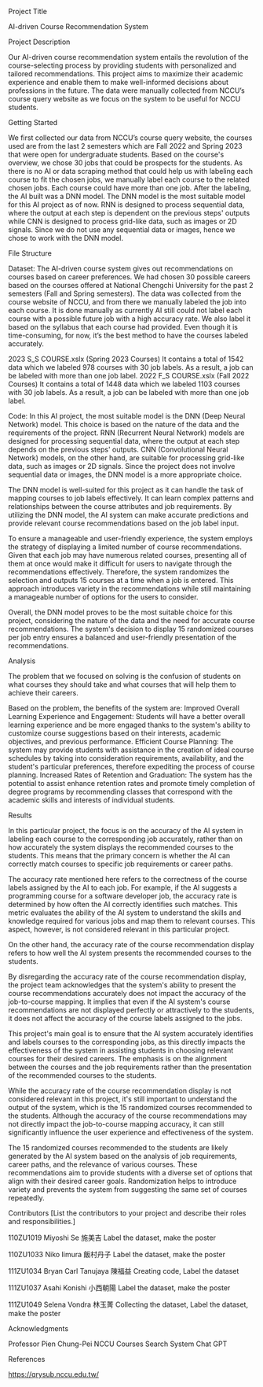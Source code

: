 Project Title

AI-driven Course Recommendation System

Project Description

Our AI-driven course recommendation system entails the revolution of the course-selecting process by providing students with personalized and tailored recommendations. This project aims to maximize their academic experience and enable them to make well-informed decisions about professions in the future. The data were manually collected from NCCU’s course query website as we focus on the system to be useful for NCCU students.

Getting Started

We first collected our data from NCCU’s course query website, the courses used are from the last 2 semesters which are Fall 2022 and Spring 2023 that were open for undergraduate students. Based on the course's overview, we chose 30 jobs that could be prospects for the students. As there is no AI or data scraping method that could help us with labeling each course to fit the chosen jobs, we manually label each course to the related chosen jobs. Each course could have more than one job. After the labeling, the AI built was a DNN model. The DNN model is the most suitable model for this AI project as of now. RNN is designed to process sequential data, where the output at each step is dependent on the previous steps' outputs while CNN is designed to process grid-like data, such as images or 2D signals. Since we do not use any sequential data or images, hence we chose to work with the DNN model.

File Structure

Dataset:
The AI-driven course system gives out recommendations on courses based on career preferences. We had chosen 30 possible careers based on the courses offered at National Chengchi University for the past 2 semesters (Fall and Spring semesters). The data was collected from the course website of NCCU, and from there we manually labeled the job into each course. It is done manually as currently AI still could not label each course with a possible future job with a high accuracy rate. We also label it based on the syllabus that each course had provided. Even though it is time-consuming, for now, it’s the best method to have the courses labeled accurately.

2023 S_S COURSE.xslx (Spring 2023 Courses)
It contains a total of 1542 data which we labeled 978 courses with 30 job labels. As a result, a job can be labeled with more than one job label. 
2022 F_S COURSE.xslx (Fall 2022 Courses)
It contains a total of 1448 data which we labeled 1103 courses with 30 job labels. As a result, a job can be labeled with more than one job label. 

Code:
In this AI project, the most suitable model is the DNN (Deep Neural Network) model. This choice is based on the nature of the data and the requirements of the project. RNN (Recurrent Neural Network) models are designed for processing sequential data, where the output at each step depends on the previous steps' outputs. CNN (Convolutional Neural Network) models, on the other hand, are suitable for processing grid-like data, such as images or 2D signals. Since the project does not involve sequential data or images, the DNN model is a more appropriate choice.

The DNN model is well-suited for this project as it can handle the task of mapping courses to job labels effectively. It can learn complex patterns and relationships between the course attributes and job requirements. By utilizing the DNN model, the AI system can make accurate predictions and provide relevant course recommendations based on the job label input.

To ensure a manageable and user-friendly experience, the system employs the strategy of displaying a limited number of course recommendations. Given that each job may have numerous related courses, presenting all of them at once would make it difficult for users to navigate through the recommendations effectively. Therefore, the system randomizes the selection and outputs 15 courses at a time when a job is entered. This approach introduces variety in the recommendations while still maintaining a manageable number of options for the users to consider.

Overall, the DNN model proves to be the most suitable choice for this project, considering the nature of the data and the need for accurate course recommendations. The system's decision to display 15 randomized courses per job entry ensures a balanced and user-friendly presentation of the recommendations.

Analysis

The problem that we focused on solving is the confusion of students on what courses they should take and what courses that will help them to achieve their careers.

Based on the problem, the benefits of the system are:
Improved Overall Learning Experience and Engagement: Students will have a better overall learning experience and be more engaged thanks to the system's ability to customize course suggestions based on their interests, academic objectives, and previous performance.
Efficient Course Planning: The system may provide students with assistance in the creation of ideal course schedules by taking into consideration requirements, availability, and the student's particular preferences, therefore expediting the process of course planning.
Increased Rates of Retention and Graduation: The system has the potential to assist enhance retention rates and promote timely completion of degree programs by recommending classes that correspond with the academic skills and interests of individual students.

Results

In this particular project, the focus is on the accuracy of the AI system in labeling each course to the corresponding job accurately, rather than on how accurately the system displays the recommended courses to the students. This means that the primary concern is whether the AI can correctly match courses to specific job requirements or career paths.

The accuracy rate mentioned here refers to the correctness of the course labels assigned by the AI to each job. For example, if the AI suggests a programming course for a software developer job, the accuracy rate is determined by how often the AI correctly identifies such matches. This metric evaluates the ability of the AI system to understand the skills and knowledge required for various jobs and map them to relevant courses. This aspect, however, is not considered relevant in this particular project.

On the other hand, the accuracy rate of the course recommendation display refers to how well the AI system presents the recommended courses to the students. 

By disregarding the accuracy rate of the course recommendation display, the project team acknowledges that the system's ability to present the course recommendations accurately does not impact the accuracy of the job-to-course mapping. It implies that even if the AI system's course recommendations are not displayed perfectly or attractively to the students, it does not affect the accuracy of the course labels assigned to the jobs.

This project's main goal is to ensure that the AI system accurately identifies and labels courses to the corresponding jobs, as this directly impacts the effectiveness of the system in assisting students in choosing relevant courses for their desired careers. The emphasis is on the alignment between the courses and the job requirements rather than the presentation of the recommended courses to the students.

While the accuracy rate of the course recommendation display is not considered relevant in this project, it's still important to understand the output of the system, which is the 15 randomized courses recommended to the students. Although the accuracy of the course recommendations may not directly impact the job-to-course mapping accuracy, it can still significantly influence the user experience and effectiveness of the system.

The 15 randomized courses recommended to the students are likely generated by the AI system based on the analysis of job requirements, career paths, and the relevance of various courses. These recommendations aim to provide students with a diverse set of options that align with their desired career goals. Randomization helps to introduce variety and prevents the system from suggesting the same set of courses repeatedly.

Contributors
[List the contributors to your project and describe their roles and responsibilities.]

110ZU1019 Miyoshi Se 施美吉
Label the dataset, make the poster

110ZU1033 Niko Iimura 飯村丹子
Label the dataset, make the poster

111ZU1034 Bryan Carl Tanujaya 陳福益
Creating code, Label the dataset

111ZU1037 Asahi Konishi 小西朝陽
Label the dataset, make the poster

111ZU1049 Selena Vondra 林玉菁
Collecting the dataset, Label the dataset, make the poster

Acknowledgments

Professor Pien Chung-Pei
NCCU Courses Search System
Chat GPT

References

https://qrysub.nccu.edu.tw/
